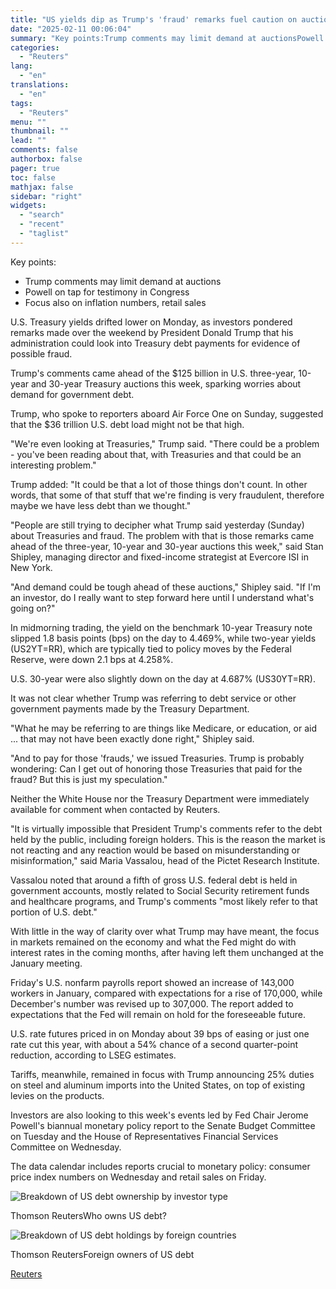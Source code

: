 ```yaml
---
title: "US yields dip as Trump's 'fraud' remarks fuel caution on auctions this week"
date: "2025-02-11 00:06:04"
summary: "Key points:Trump comments may limit demand at auctionsPowell on tap for testimony in CongressFocus also on inflation numbers, retail sales U.S. Treasury yields drifted lower on Monday, as investors pondered remarks made over the weekend by President Donald Trump that his administration could look into Treasury debt payments for evidence..."
categories:
  - "Reuters"
lang:
  - "en"
translations:
  - "en"
tags:
  - "Reuters"
menu: ""
thumbnail: ""
lead: ""
comments: false
authorbox: false
pager: true
toc: false
mathjax: false
sidebar: "right"
widgets:
  - "search"
  - "recent"
  - "taglist"
---
```


Key points:

* Trump comments may limit demand at auctions
* Powell on tap for testimony in Congress
* Focus also on inflation numbers, retail sales

U.S. Treasury yields drifted lower on Monday, as investors pondered remarks made over the weekend by President Donald Trump that his administration could look into Treasury debt payments for evidence of possible fraud.

Trump's comments came ahead of the $125 billion in U.S. three-year, 10-year and 30-year Treasury auctions this week, sparking worries about demand for government debt.

Trump, who spoke to reporters aboard Air Force One on Sunday, suggested that the $36 trillion U.S. debt load might not be that high.

"We're even looking at Treasuries," Trump said. "There could be a problem - you've been reading about that, with Treasuries and that could be an interesting problem."

Trump added: "It could be that a lot of those things don't count. In other words, that some of that stuff that we're finding is very fraudulent, therefore maybe we have less debt than we thought."

"People are still trying to decipher what Trump said yesterday (Sunday) about Treasuries and fraud. The problem with that is those remarks came ahead of the three-year, 10-year and 30-year auctions this week," said Stan Shipley, managing director and fixed-income strategist at Evercore ISI in New York.

"And demand could be tough ahead of these auctions," Shipley said. "If I'm an investor, do I really want to step forward here until I understand what's going on?"

In midmorning trading, the yield on the benchmark 10-year Treasury note slipped 1.8 basis points (bps) on the day to 4.469%, while two-year yields (US2YT=RR), which are typically tied to policy moves by the Federal Reserve, were down 2.1 bps at 4.258%.

U.S. 30-year were also slightly down on the day at 4.687% (US30YT=RR).

It was not clear whether Trump was referring to debt service or other government payments made by the Treasury Department.

"What he may be referring to are things like Medicare, or education, or aid ... that may not have been exactly done right," Shipley said.

"And to pay for those 'frauds,' we issued Treasuries. Trump is probably wondering: Can I get out of honoring those Treasuries that paid for the fraud? But this is just my speculation."

Neither the White House nor the Treasury Department were immediately available for comment when contacted by Reuters.

"It is virtually impossible that President Trump's comments refer to the debt held by the public, including foreign holders. This is the reason the market is not reacting and any reaction would be based on misunderstanding or misinformation," said Maria Vassalou, head of the Pictet Research Institute.

Vassalou noted that around a fifth of gross U.S. federal debt is held in government accounts, mostly related to Social Security retirement funds and healthcare programs, and Trump's comments "most likely refer to that portion of U.S. debt."

With little in the way of clarity over what Trump may have meant, the focus in markets remained on the economy and what the Fed might do with interest rates in the coming months, after having left them unchanged at the January meeting.

Friday's U.S. nonfarm payrolls report showed an increase of 143,000 workers in January, compared with expectations for a rise of 170,000, while December's number was revised up to 307,000. The report added to expectations that the Fed will remain on hold for the foreseeable future.

U.S. rate futures priced in on Monday about 39 bps of easing or just one rate cut this year, with about a 54% chance of a second quarter-point reduction, according to LSEG estimates.

Tariffs, meanwhile, remained in focus with Trump announcing 25% duties on steel and aluminum imports into the United States, on top of existing levies on the products.

Investors are also looking to this week's events led by Fed Chair Jerome Powell's biannual monetary policy report to the Senate Budget Committee on Tuesday and the House of Representatives Financial Services Committee on Wednesday.

The data calendar includes reports crucial to monetary policy: consumer price index numbers on Wednesday and retail sales on Friday.

![Breakdown of US debt ownership by investor type](https://s3.tradingview.com/news/image/tag:reuters.com,2025:newsml_L1N3P10IK-8499e735b5f420409079e9065eef1953-resized.jpeg)

Thomson ReutersWho owns US debt?



![Breakdown of US debt holdings by foreign countries](https://s3.tradingview.com/news/image/tag:reuters.com,2025:newsml_L1N3P10IK-23fdd61f93ae0d72abb50a5124687763-resized.jpeg)

Thomson ReutersForeign owners of US debt

[Reuters](https://www.tradingview.com/news/reuters.com,2025:newsml_L1N3P10IK:0-us-yields-dip-as-trump-s-fraud-remarks-fuel-caution-on-auctions-this-week/)
